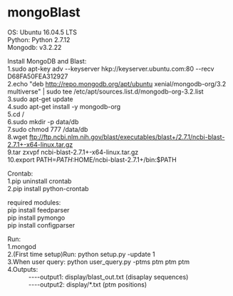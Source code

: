 # mongoBlast  
OS: Ubuntu 16.04.5 LTS  
Python: Python 2.7.12  
Mongodb: v3.2.22  

Install MongoDB and Blast:  
1.sudo apt-key adv --keyserver hkp://keyserver.ubuntu.com:80 --recv D68FA50FEA312927  
2.echo "deb http://repo.mongodb.org/apt/ubuntu xenial/mongodb-org/3.2 multiverse" | sudo tee /etc/apt/sources.list.d/mongodb-org-3.2.list  
3.sudo apt-get update  
4.sudo apt-get install -y mongodb-org  
5.cd /  
6.sudo mkdir -p data/db  
7.sudo chmod 777 /data/db  
8.wget ftp://ftp.ncbi.nlm.nih.gov/blast/executables/blast+/2.7.1/ncbi-blast-2.7.1+-x64-linux.tar.gz  
9.tar zxvpf ncbi-blast-2.7.1+-x64-linux.tar.gz  
10.export PATH=$PATH:$HOME/ncbi-blast-2.7.1+/bin:$PATH  

Crontab:  
1.pip uninstall crontab  
2.pip install python-crontab  

required modules:  
pip install feedparser  
pip install pymongo  
pip install configparser  

Run:  
1.mongod  
2.(First time setup)Run: python setup.py -update 1  
3.When user query: python user_query.py -ptms ptm ptm ptm  
4.Outputs:  
&nbsp;&nbsp;&nbsp;&nbsp;&nbsp;&nbsp;&nbsp;&nbsp;&nbsp;&nbsp;&nbsp;&nbsp;----output1: display/blast_out.txt (disaplay sequences)  
&nbsp;&nbsp;&nbsp;&nbsp;&nbsp;&nbsp;&nbsp;&nbsp;&nbsp;&nbsp;&nbsp;&nbsp;----output2: display/*.txt (ptm positions)  


